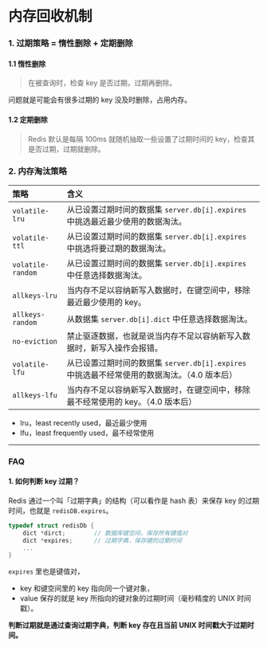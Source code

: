 # 内存回收机制


### 1. 过期策略 = 惰性删除 + 定期删除

#### 1.1 惰性删除
> 在被查询时，检查 key 是否过期，过期再删除。

问题就是可能会有很多过期的 key 没及时删除，占用内存。

#### 1.2 定期删除
> Redis 默认是每隔 100ms 就随机抽取一些设置了过期时间的 key，检查其是否过期，过期就删除。


### 2. 内存淘汰策略

| 策略 | 含义 |
| :-- | :-- |
| `volatile-lru` | 从已设置过期时间的数据集 `server.db[i].expires` 中挑选最近最少使用的数据淘汰。 |
| `volatile-ttl` | 从已设置过期时间的数据集 `server.db[i].expires` 中挑选将要过期的数据淘汰。 |
| `volatile-random` | 从已设置过期时间的数据集 `server.db[i].expires` 中任意选择数据淘汰。 |
| `allkeys-lru` | 当内存不足以容纳新写入数据时，在键空间中，移除最近最少使用的 key。 |
| `allkeys-random` | 从数据集 `server.db[i].dict` 中任意选择数据淘汰。 |
| `no-eviction` | 禁止驱逐数据，也就是说当内存不足以容纳新写入数据时，新写入操作会报错。 |
| `volatile-lfu` | 从已设置过期时间的数据集 `server.db[i].expires` 中挑选最不经常使用的数据淘汰。（4.0 版本后） |
| `allkeys-lfu` | 当内存不足以容纳新写入数据时，在键空间中，移除最不经常使用的 key。（4.0 版本后） |

- lru，least recently used，最近最少使用
- lfu，least frequently used，最不经常使用

---
### FAQ

#### 1. 如何判断 key 过期？
Redis 通过一个叫「过期字典」的结构（可以看作是 hash 表）来保存 key 的过期时间，也就是 `redisDB.expires`。

```c
typedef struct redisDb {
    dict *dirct;        // 数据库键空间，保存所有键值对
    dict *expires;      // 过期字典，保存键的过期时间
    ...
}
```

`expires` 里也是键值对，
- key 和键空间里的 key 指向同一个键对象，
- value 保存的就是 key 所指向的键对象的过期时间（毫秒精度的 UNIX 时间戳）。

**判断过期就是通过查询过期字典，判断 key 存在且当前 UNIX 时间戳大于过期时间。**